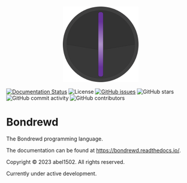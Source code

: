 <p align="center">
<img src="./media/logo.png" width="40%">
</p>


[![Documentation Status](https://readthedocs.org/projects/bondrewd/badge/?version=latest)](https://bondrewd.readthedocs.io/en/latest/?badge=latest)
![License](https://img.shields.io/github/license/abel1502/bondrewd)
[![GitHub issues](https://img.shields.io/github/issues/abel1502/bondrewd)](https://github.com/abel1502/bondrewd/issues)
![GitHub stars](https://img.shields.io/github/stars/abel1502/bondrewd?color=yellow&style=flat)
![GitHub commit activity](https://img.shields.io/github/commit-activity/m/abel1502/bondrewd)
![GitHub contributors](https://img.shields.io/github/contributors/abel1502/bondrewd)

# Bondrewd

The Bondrewd programming language.

The documentation can be found at https://bondrewd.readthedocs.io/.

Copyright © 2023 abel1502. All rights reserved.

Currently under active development.
